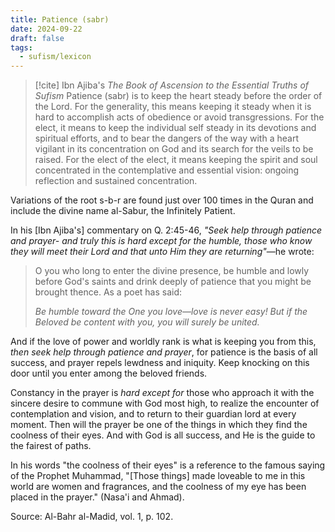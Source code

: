 ```yaml
---
title: Patience (sabr)
date: 2024-09-22
draft: false
tags:
  - sufism/lexicon
---
```


> [!cite] Ibn Ajiba's *The Book of Ascension to the Essential Truths of Sufism*
> Patience (sabr) is to keep the heart steady before the order of the Lord. For the generality, this means keeping it steady when it is hard to accomplish acts of obedience or avoid transgressions. For the elect, it means to keep the individual self steady in its devotions and spiritual efforts, and to bear the dangers of the way with a heart vigilant in its concentration on God and its search for the veils to be raised. For the elect of the elect, it means keeping the spirit and soul concentrated in the contemplative and essential vision: ongoing reflection and sustained concentration.

Variations of the root s-b-r are found just over 100 times in the Quran and include the divine name al-Sabur, the Infinitely Patient. 

In his [Ibn Ajiba's] commentary on Q. 2:45-46, *"Seek help through patience and prayer- and truly this is hard except for the humble, those who know they will meet their Lord and that unto Him they are returning"*—he wrote:

> O you who long to enter the divine presence, be humble and lowly before God's saints and drink deeply of patience that you might be brought thence. As a poet has said: 
> 
> *Be humble toward the One you love—love is never easy!*
> *But if the Beloved be content with you, you will surely be united.*

And if the love of power and worldly rank is what is keeping you from this, *then seek help through patience and prayer*, for patience is the basis of all success, and prayer repels lewdness and iniquity. Keep knocking on this door until you enter among the beloved friends.

Constancy in the prayer is *hard except for* those who approach it with the sincere desire to commune with God most high, to realize the encounter of contemplation and vision, and to return to their guardian lord at every moment. Then will the prayer be one of the things in which they find the coolness of their eyes. And with God is all success, and He is the guide to the fairest of paths.

In his words "the coolness of their eyes" is a reference to the famous saying of the Prophet Muhammad, "[Those things] made loveable to me in this world are women and fragrances, and the coolness of my eye has been placed in the prayer." (Nasa'i and Ahmad).

Source: Al-Bahr al-Madid, vol. 1, p. 102.

